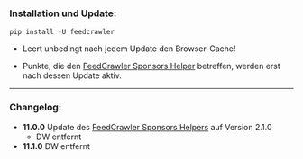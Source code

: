 ### Installation und Update:

`pip install -U feedcrawler`

- Leert unbedingt nach jedem Update den Browser-Cache!

- Punkte, die den [FeedCrawler Sponsors Helper](https://github.com/rix1337/RSScrawler/wiki/5.-FeedCrawler-Sponsors-Helper) betreffen, werden erst nach dessen Update aktiv.

---

### Changelog:
- **11.0.0** Update
  des [FeedCrawler Sponsors Helpers](https://github.com/rix1337/RSScrawler/wiki/5.-FeedCrawler-Sponsors-Helper) auf
  Version 2.1.0
  - DW entfernt
- **11.1.0** DW entfernt
